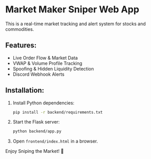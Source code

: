 # Market Maker Sniper Web App

This is a real-time market tracking and alert system for stocks and commodities.

## Features:
- Live Order Flow & Market Data
- VWAP & Volume Profile Tracking
- Spoofing & Hidden Liquidity Detection
- Discord Webhook Alerts

## Installation:
1. Install Python dependencies:
   ```sh
   pip install -r backend/requirements.txt
   ```
2. Start the Flask server:
   ```sh
   python backend/app.py
   ```
3. Open `frontend/index.html` in a browser.

Enjoy Sniping the Market! 🚀